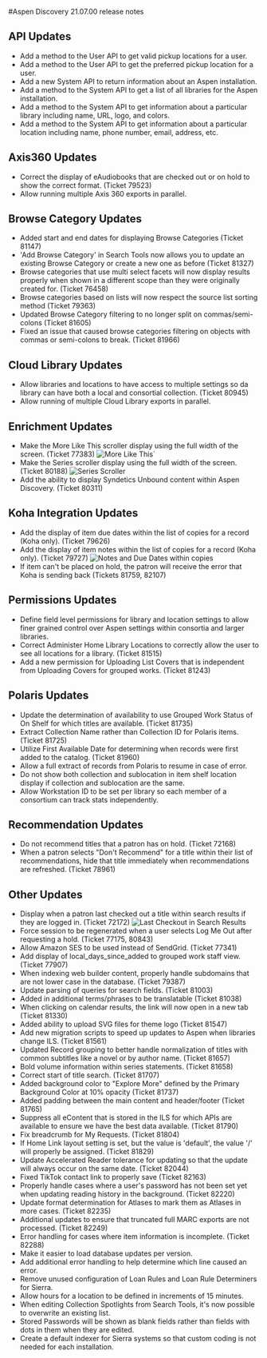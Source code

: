 #Aspen Discovery 21.07.00 release notes
## API Updates
- Add a method to the User API to get valid pickup locations for a user. 
- Add a method to the User API to get the preferred pickup location for a user. 
- Add a new System API to return information about an Aspen installation. 
- Add a method to the System API to get a list of all libraries for the Aspen installation.
- Add a method to the System API to get information about a particular library including name, URL, logo, and colors.
- Add a method to the System API to get information about a particular location including name, phone number, email, address, etc.

## Axis360 Updates
- Correct the display of eAudiobooks that are checked out or on hold to show the correct format. (Ticket 79523)
- Allow running multiple Axis 360 exports in parallel. 

## Browse Category Updates
- Added start and end dates for displaying Browse Categories (Ticket 81147)
- 'Add Browse Category' in Search Tools now allows you to update an existing Browse Category or create a new one as before (Ticket 81327)
- Browse categories that use multi select facets will now display results properly when shown in a different scope than they were originally created for. (Ticket 76458)
- Browse categories based on lists will now respect the source list sorting method (Ticket 79363)
- Updated Browse Category filtering to no longer split on commas/semi-colons (Ticket 81605)
- Fixed an issue that caused browse categories filtering on objects with commas or semi-colons to break. (Ticket 81966)

## Cloud Library Updates
- Allow libraries and locations to have access to multiple settings so da library can have both a local and consortial collection. (Ticket 80945)
- Allow running of multiple Cloud Library exports in parallel. 

## Enrichment Updates
- Make the More Like This scroller display using the full width of the screen. (Ticket 77383)
  ![More Like This](/release_notes/images/21_07_00_more_like_this.png)`
- Make the Series scroller display using the full width of the screen. (Ticket 80188)
  ![Series Scroller](/release_notes/images/21_07_00_series_scroller.png)
- Add the ability to display Syndetics Unbound content within Aspen Discovery. (Ticket 80311)

## Koha Integration Updates
- Add the display of item due dates within the list of copies for a record (Koha only). (Ticket 79626)
- Add the display of item notes within the list of copies for a record (Koha only). (Ticket 79727)
  ![Notes and Due Dates within copies](/release_notes/images/21_07_00_show_notes_due_date_in_copies.png)
- If item can't be placed on hold, the patron will receive the error that Koha is sending back (Tickets 81759, 82107)

## Permissions Updates
- Define field level permissions for library and location settings to allow finer grained control over Aspen settings within consortia and larger libraries.  
- Correct Administer Home Library Locations to correctly allow the user to see all locations for a library. (Ticket 81515)
- Add a new permission for Uploading List Covers that is independent from Uploading Covers for grouped works. (Ticket 81243)

## Polaris Updates 
- Update the determination of availability to use Grouped Work Status of On Shelf for which titles are available. (Ticket 81735)
- Extract Collection Name rather than Collection ID for Polaris items. (Ticket 81725)
- Utilize First Available Date for determining when records were first added to the catalog.  (Ticket 81960)
- Allow a full extract of records from Polaris to resume in case of error. 
- Do not show both collection and sublocation in item shelf location display if collection and sublocation are the same.
- Allow Workstation ID to be set per library so each member of a consortium can track stats independently. 

## Recommendation Updates
- Do not recommend titles that a patron has on hold. (Ticket 72168)
- When a patron selects "Don't Recommend" for a title within their list of recommendations, hide that title immediately when recommendations are refreshed. (Ticket 78961)

## Other Updates
- Display when a patron last checked out a title within search results if they are logged in. (Ticket 72172)
  ![Last Checkout in Search Results](/release_notes/images/21_07_00_last_checkout_in_search.png)
- Force session to be regenerated when a user selects Log Me Out after requesting a hold. (Ticket 77175, 80843)
- Allow Amazon SES to be used instead of SendGrid. (Ticket 77341)
- Add display of local_days_since_added to grouped work staff view. (Ticket 77907)
- When indexing web builder content, properly handle subdomains that are not lower case in the database. (Ticket 79387) 
- Update parsing of queries for search fields. (Ticket 81003)  
- Added in additional terms/phrases to be translatable (Ticket 81038)
- When clicking on calendar results, the link will now open in a new tab (Ticket 81330)
- Added ability to upload SVG files for theme logo (Ticket 81547)
- Add new migration scripts to speed up updates to Aspen when libraries change ILS. (Ticket 81561)
- Updated Record grouping to better handle normalization of titles with common subtitles like a novel or by author name. (Ticket 81657)  
- Bold volume information within series statements. (Ticket 81658)
- Correct start of title search. (Ticket 81707)
- Added background color to "Explore More" defined by the Primary Background Color at 10% opacity (Ticket 81737)
- Added padding between the main content and header/footer (Ticket 81765)
- Suppress all eContent that is stored in the ILS for which APIs are available to ensure we have the best data available. (Ticket 81790)  
- Fix breadcrumb for My Requests. (Ticket 81804)
- If Home Link layout setting is set, but the value is 'default', the value '/' will properly be assigned. (Ticket 81829)
- Update Accelerated Reader tolerance for updating so that the update will always occur on the same date. (Ticket 82044) 
- Fixed TikTok contact link to properly save (Ticket 82163)
- Properly handle cases where a user's password has not been set yet when updating reading history in the background. (Ticket 82220)
- Update format determination for Atlases to mark them as Atlases in more cases. (Ticket 82235)
- Additional updates to ensure that truncated full MARC exports are not processed. (Ticket 82249)  
- Error handling for cases where item information is incomplete. (Ticket 82288)
- Make it easier to load database updates per version. 
- Add additional error handling to help determine which line caused an error. 
- Remove unused configuration of Loan Rules and Loan Rule Determiners for Sierra.
- Allow hours for a location to be defined in increments of 15 minutes.
- When editing Collection Spotlights from Search Tools, it's now possible to overwrite an existing list.
- Stored Passwords will be shown as blank fields rather than fields with dots in them when they are edited. 
- Create a default indexer for Sierra systems so that custom coding is not needed for each installation. 
